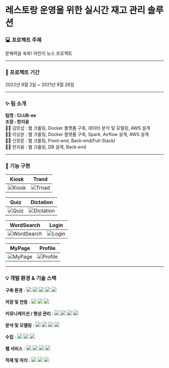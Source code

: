 # 레스토랑 운영을 위한 실시간 재고 관리 솔루션

### 💻 프로젝트 주제

문해력을 쑥쑥! 어린이 뉴스 프로젝트

---

### 📆 프로젝트 기간

2022년 9월 2일 ~ 2021년 9월 28일

---

### ✨ 팀 소개

**팀명 : CLUB-ee** \
**조장 : 한지웅** \
👩‍💻 김민섭 : 웹 크롤링, Docker 플랫폼 구축, 데이터 분석 및 모델링, AWS 설계 \
👨‍💻 이상윤 : 웹 크롤링, Docker 플랫폼 구축, Spark, Airflow 설계, AWS 설계 \
👨‍💻 신창훈 : 웹 크롤링, Front-end, Back-end(Full-Stack) \
👨‍💻 한지웅 : 웹 크롤링, DB 설계, Back-end

---

### 🎨 기능 구현

| Kiosk                                                                                                           | Trand                                                                                                           |
| --------------------------------------------------------------------------------------------------------------- | --------------------------------------------------------------------------------------------------------------- |
| ![Kiosk](https://user-images.githubusercontent.com/96277148/165837038-e52a3306-53b5-45e0-84d8-1f1bfd4b4ad0.png) | ![Trnad](https://user-images.githubusercontent.com/96277148/165837077-dc0ba329-f6fa-485b-bb3a-f0081ccba848.png) |

| Quiz                                                                                                           | Dictation                                                                                                           |
| -------------------------------------------------------------------------------------------------------------- | ------------------------------------------------------------------------------------------------------------------- |
| ![Quiz](https://user-images.githubusercontent.com/96277148/165837270-13c2d4e0-76b7-47e8-8382-00488528feaa.png) | ![Dictation](https://user-images.githubusercontent.com/96277148/165837288-7c29ccd3-09c8-4f8a-aa60-9466bd13f2c1.png) |

| WordSearch                                                                                                           | Login                                                                                                           |
| -------------------------------------------------------------------------------------------------------------------- | --------------------------------------------------------------------------------------------------------------- |
| ![WordSearch](https://user-images.githubusercontent.com/96277148/165837319-a055eeef-043f-4b8b-bbc3-084c8489069d.png) | ![Login](https://user-images.githubusercontent.com/96277148/165837332-2c0da53a-9b37-4aff-a769-9f3c177dd373.png) |

| MyPage                                                                                                           | Profile                                                                                                           |
| ---------------------------------------------------------------------------------------------------------------- | ----------------------------------------------------------------------------------------------------------------- |
| ![MyPage](https://user-images.githubusercontent.com/96277148/165837373-39d5e32c-1ffc-47ec-8109-748f1466cc32.png) | ![Profile](https://user-images.githubusercontent.com/96277148/165837390-9d20e5db-b00f-4679-9aa1-7a1d3e5785cc.png) |

---

### 💡 개발 환경 & 기술 스택

**구축 환경** :
<img src="https://img.shields.io/badge/macOS-7D929E??style=plastic&logo=macOS&logoColor=000000"/>
<img src="https://img.shields.io/badge/Windows-7D929E??style=plastic&logo=Windows&logoColor=0078D6"/>
<img src="https://img.shields.io/badge/Amazon AWS-7D929E??style=plastic&logo=Amazon AWS&logoColor=232F3E"/>
<img src="https://img.shields.io/badge/EC2-7D929E??style=plastic&logo=Amazon AWS&logoColor=232F3E"/>
<img src="https://img.shields.io/badge/Ubuntu-7D929E??style=plastic&logo=Ubuntu&logoColor=E95420"/></br>
</br>
**저장 및 연동** :
<img src="https://img.shields.io/badge/Amazon S3-7D929E??style=flat-square&logo=Amazon S3&logoColor=569A31"/>
<img src="https://img.shields.io/badge/MySQL-7D929E??style=flat-square&logo=MySQL&logoColor=4479A1"/>
<img src="https://img.shields.io/badge/Amazon RDS-7D929E??style=flat-square&logo=Amazon AWS&logoColor=232F3E"/></br>
</br>
**커뮤니케이션 / 형상 관리** :
<img src="https://img.shields.io/badge/GitHub-7D929E??style=flat-square&logo=GitHub&logoColor=181717"/>
<img src="https://img.shields.io/badge/Notion-7D929E??style=flat-square&logo=Notion&logoColor=000000"/>
<img src="https://img.shields.io/badge/Slack-7D929E??style=flat-square&logo=Slack&logoColor=4A154B"/>
<img src="https://img.shields.io/badge/Zoom-7D929E??style=flat-square&logo=Zoom&logoColor=2D8CFF"/></br>
</br>
**분석 및 모델링** :
<img src="https://img.shields.io/badge/KoNLPy-7D929E??style=plastic&logo=&logoColor="/>
<img src="https://img.shields.io/badge/Pandas-7D929E??style=plastic&logo=pandas&logoColor=150458"/>
<img src="https://img.shields.io/badge/Jupyter-7D929E??style=plastic&logo=Jupyter&logoColor=F37626"/>
<img src="https://img.shields.io/badge/Google AI-7D929E??style=plastic&logo=Google&logoColor=4285F4"/></br>
</br>
**수집** :
<img src="https://img.shields.io/badge/Scrapy-7D929E??style=plastic&logo=&logoColor="/>
<img src="https://img.shields.io/badge/Beautifulsoup-7D929E??style=plastic&logo=&logoColor="/>
<img src="https://img.shields.io/badge/Selenium-7D929E??style=plastic&logo=Selenium&logoColor=43B02A"/></br>
</br>
**웹 서비스** :
<img src="https://img.shields.io/badge/Django-7D929E??style=plastic&logo=Django&logoColor=092E20"/>
<img src="https://img.shields.io/badge/React-7D929E??style=plastic&logo=React&logoColor=61DAFB"/>
<img src="https://img.shields.io/badge/Axios-7D929E??style=plastic&logo=&logoColor="/>
<img src="https://img.shields.io/badge/JWT-7D929E??style=plastic&logo=&logoColor="/></br>
</br>
**적재 및 처리** :
<img src="https://img.shields.io/badge/Apache Airflow-7D929E??style=plastic&logo=Apache Airflow&logoColor=017CEE"/>
<img src="https://img.shields.io/badge/Apache Spark-7D929E??style=plastic&logo=Apache Spark&logoColor=E25A1C"/>
<img src="https://img.shields.io/badge/Apache%20Hadoop%20Yarn-7D929E??style=plastic&logo=Apache%20Hadoop&logoColor=66CCFF"/></br>
